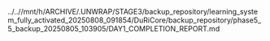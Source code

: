 ../..//mnt/h/ARCHIVE/.UNWRAP/STAGE3/backup_repository/learning_system_fully_activated_20250808_091854/DuRiCore/backup_repository/phase5_5_backup_20250805_103905/DAY1_COMPLETION_REPORT.md